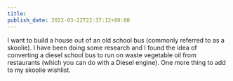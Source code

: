 ```yaml
---
title: 
publish_date: 2022-03-22T22:37:12+00:00
---
```


I want to build a house out of an old school bus (commonly referred to as a skoolie). I have been doing some research and I found the idea of converting a diesel school bus to run on waste vegetable oil from restaurants (which you can do with a Diesel engine). One more thing to add to my skoolie wishlist.
